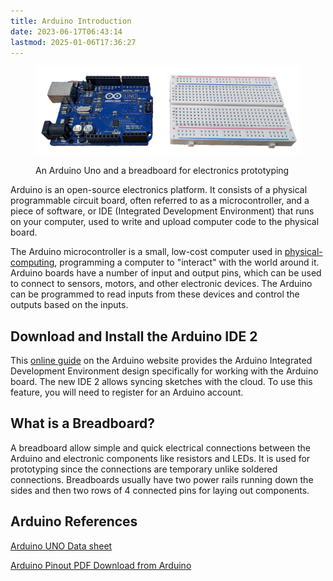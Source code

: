 ```yaml
---
title: Arduino Introduction
date: 2023-06-17T06:43:14
lastmod: 2025-01-06T17:36:27
---
```


<figure>

[![Arduino Uno and a Breadboard](./attachments/2025-01-06-arduino-uno-and-breadboard.jpg)](./attachments/2025-01-06-arduino-uno-and-breadboard.jpg)

<figcaption>

An Arduino Uno and a breadboard for electronics prototyping

</figcaption>

</figure>

Arduino is an open-source electronics platform. It consists of a physical programmable circuit board, often referred to as a microcontroller, and a piece of software, or IDE (Integrated Development Environment) that runs on your computer, used to write and upload computer code to the physical board.

The Arduino microcontroller is a small, low-cost computer used in [physical-computing](../coding/physical-computing.md), programming a computer to "interact" with the world around it. Arduino boards have a number of input and output pins, which can be used to connect to sensors, motors, and other electronic devices. The Arduino can be programmed to read inputs from these devices and control the outputs based on the inputs.

## Download and Install the Arduino IDE 2

This [online guide](https://docs.arduino.cc/software/ide-v2/tutorials/getting-started/ide-v2-downloading-and-installing) on the Arduino website provides the Arduino Integrated Development Environment design specifically for working with the Arduino board. The new IDE 2 allows syncing sketches with the cloud. To use this feature, you will need to register for an Arduino account.

## What is a Breadboard?

A breadboard allow simple and quick electrical connections between the Arduino and electronic components like resistors and LEDs. It is used for prototyping since the connections are temporary unlike soldered connections. Breadboards usually have two power rails running down the sides and then two rows of 4 connected pins for laying out components.

## Arduino References

[Arduino UNO Data sheet](https://docs.arduino.cc/static/6c94080aaecc364dd9013ce042a27790/A000066-datasheet.pdf)

[Arduino Pinout PDF Download from Arduino](https://content.arduino.cc/assets/A000066-full-pinout.pdf)
